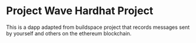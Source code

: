# Project Wave Hardhat Project

This is a dapp adapted from buildspace project that records messages sent by yourself and others on the ethereum blockchain.
